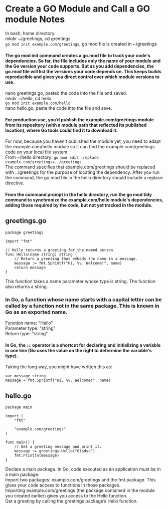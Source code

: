 # Create a GO Module and Call a GO module Notes
In bash, home directory:  
mkdir ~/greetings, cd greetings  
``go mod init example.com/greetings``, go.mod file is created in ~/greetings  
#### The go mod init command creates a go.mod file to track your code's dependencies. So far, the file includes only the name of your module and the Go version your code supports. But as you add dependencies, the go.mod file will list the versions your code depends on. This keeps builds reproducible and gives you direct control over which module versions to use.  
nano greetings.go, pasted the code into the file and saved.  
mkdir ~/hello, cd hello  
``go mod init example.com/hello``  
nano hello.go, paste the code into the file and save.  
#### For production use, you’d publish the example.com/greetings module from its repository (with a module path that reflected its published location), where Go tools could find it to download it.   
For now, because you haven't published the module yet, you need to adapt the example.com/hello module so it can find the example.com/greetings code on your local file system.  
From ~/hello directory: ``go mod edit -replace example.com/greetings=../greetings``  
The command specifies that example.com/greetings should be replaced with ../greetings for the purpose of locating the dependency. After you run the command, the go.mod file in the hello directory should include a replace directive.  
#### From the command prompt in the hello directory, run the go mod tidy command to synchronize the example.com/hello module's dependencies, adding those required by the code, but not yet tracked in the module.  
## greetings.go
```
package greetings

import "fmt"

// Hello returns a greeting for the named person.
func Hello(name string) string {
    // Return a greeting that embeds the name in a message.
    message := fmt.Sprintf("Hi, %v. Welcome!", name)
    return message
}
```
This function takes a name parameter whose type is string. The function also returns a string.  
### In Go, a function whose name starts with a capital letter can be called by a function not in the same package. This is known in Go as an exported name.  
Function name: "Hello"  
Parameter type: "string"  
Return type: "string"  
#### In Go, the := operator is a shortcut for declaring and initializing a variable in one line (Go uses the value on the right to determine the variable's type).  
Taking the long way, you might have written this as:  
```
var message string
message = fmt.Sprintf("Hi, %v. Welcome!", name)
```
## hello.go
```
package main

import (
    "fmt"

    "example.com/greetings"
)

func main() {
    // Get a greeting message and print it.
    message := greetings.Hello("Gladys")
    fmt.Println(message)
}
```
Declare a main package. In Go, code executed as an application must be in a main package.  
Import two packages: example.com/greetings and the fmt package. This gives your code access to functions in those packages.  
Importing example.com/greetings (the package contained in the module you created earlier) gives you access to the Hello function.  
Get a greeting by calling the greetings package’s Hello function.
